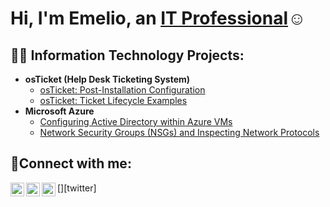 <h1>Hi, I'm Emelio, an <a href="https://linkedin.com/in/emelio-leach-44822225a">IT Professional</a>☺</h1>

<h2>👨‍💻 Information Technology Projects:</h2>

- <b>osTicket (Help Desk Ticketing System)</b>
  - [osTicket: Post-Installation Configuration](https://github.com/EmelioLeach/post-install-config)
  - [osTicket: Ticket Lifecycle Examples](https://github.com/EmelioLeach/ticket-lifecycle)
- <b>Microsoft Azure</b>
  - [Configuring Active Directory within Azure VMs](https://github.com/EmelioLeach/configure-ad)
  - [Network Security Groups (NSGs) and Inspecting Network Protocols](https://github.com/EmelioLeach/azure-network-protocols)

<h2>🤳Connect with me:</h2>

[<img align="left" alt="Emelio | Twitter" width="22px" src="https://cdn.jsdelivr.net/npm/simple-icons@v3/icons/twitter.svg" />][twitter]
[<img align="left" alt="Emelio | LinkedIn" width="22px" src="https://cdn.jsdelivr.net/npm/simple-icons@v3/icons/linkedin.svg" />][linkedin]
[<img align="left" alt="Emelio | Instagram" width="22px" src="https://cdn.jsdelivr.net/npm/simple-icons@v3/icons/instagram.svg" />][instagram]


[instagram]: https://www.instagram.com/lordofthysauce
[linkedin]: https://linkedin.com/in/emelio-leach-44822225a

